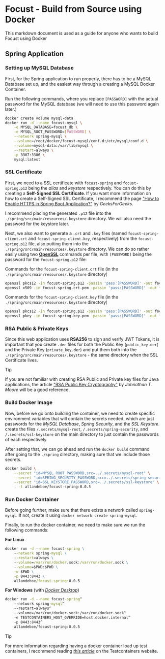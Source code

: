 # Focust - Build from Source using Docker
This markdown document is used as a guide for anyone who wants to build Focust using Docker

## Spring Application

### Setting up MySQL Database
First, for the Spring application to run properly, there has to be a MySQL Database set up, and the easiest way through a creating a MySQL Docker Container.

Run the following commands, where you replace `[PASSWORD]` with the actual password for the MySQL database (we will need to use this password again later.)

```sh
docker create volume mysql-data
docker run -d --name focust-mysql \
    -e MYSQL_DATABASE=focust_db \
    -e MYSQL_ROOT_PASSWORD=[PASSWORD] \
    --network spring-mysql \
    --volume=/root/docker/focust-mysql/conf.d:/etc/mysql/conf.d \
    --volume=mysql-data:/var/lib/mysql \
    --restart=always \
    -p 3307:3306 \
    mysql:latest
```

### SSL Certificate
First, we need to a SSL certificate with `focust-spring` and `focust-spring.p12` being the *alias* and *keystore* respectively. You can do this by creating a **Self-Signed SSL Certificate**. If you want more information on how to create a Self-Signed SSL Certificate, I recommend the page ["How to Enable HTTPS in Spring Boot Application?"](https://www.geeksforgeeks.org/how-to-enable-https-in-spring-boot-application/) by *GeeksForGeeks*.

I recommend placing the generated `.p12` file into the `./spring/src/main/resources/.keystore` directory. We will also need the password for the keystore later.

Next, we also want to generate a `.crt` and `.key` files (named `focust-spring-client.crt` and `focust-spring-client.key`, respectively) from the `focust-spring.p12` file, also putting them into the `./spring/src/main/resources/.keystore` directory. We can do so rather easily using two [**OpenSSL**](https://en.wikipedia.org/wiki/OpenSSL) commands per file, with `[PASSWORD]` being the password for the `focust-spring.p12` file:

Commands for the `focust-spring-client.crt` file (in the `./spring/src/main/resources/.keystore` directory)
```sh
openssl pkcs12 -in focust-spring.p12 -passin 'pass:[PASSWORD]' -out focust-spring.crt.pem -passout 'pass:[PASSWORD]' -clcerts -nokeys
openssl x509 -in focust-spring.crt.pem -passin 'pass:[PASSWORD]' -out focust-spring-client.crt
```

Commands for the `focust-spring-client.key` file (in the `./spring/src/main/resources/.keystore` directory)
```sh
openssl pkcs12 -in focust-spring.p12 -passin 'pass:[PASSWORD]' -out focust-spring.key.pem -passout 'pass:[PASSWORD]' -nocerts -nodes
openssl pkey -in focust-spring.key.pem -passin 'pass:[PASSWORD]' -out focust-spring-client.key
```

### RSA Public & Private Keys
Since this web application uses **RSA256** to sign and verify JWT Tokens, it is important that you create `.der` files for both the Public Key (`public_key.der`) and the Private Key (`private_key.der`) and put them both into the `./spring/src/main/resources/.keystore` - the same directory when the SSL Certificate lives.

> [!TIP]
> If you are not familiar with creating RSA Public and Private key files for Java applications,
> the article ["RSA Public Key Cryptography"](https://blog.jonm.dev/posts/rsa-public-key-cryptography-in-java/) by *Johnathan T. Moore* will be a good reference.

### Build Docker Image
Now, before we go onto building the container, we need to create specific environment variables that will contain the secrets needed, which are just passwords for the *MySQL Database*, *Spring Security*, and the *SSL Keystore*. create the files `/.secrets/mysql-root`, `/.secrets/spring-security`, and `/.secrets/ssl-keystore` on the main directory to just contain the passwords of each respectively.

After setting that, we can go ahead and run the `docker build` command after going to the `./spring` directory, making sure that we include those secrets.

```sh
docker build \
    --secret "id=MYSQL_ROOT_PASSWORD,src=../.secrets/mysql-root" \
    --secret "id=SPRING_SECURITY_PASSWORD,src=../.secrets/spring-security" \
    --secret "id=SSL_KEYSTORE_PASSWORD,src=../.secrets/ssl-keystore" \
    . -t allandeboe/focust-spring:0.0.5
```

### Run Docker Container
Before going further, make sure that there exists a network called `spring-mysql`. If not, create it using `docker network create spring-mysql`. 

Finally, to run the docker container, we need to make sure we run the following commands:

**For Linux**
```bat
docker run -d --name focust-spring \
    --network spring-mysql \
    --restart=always \
    --volume=/var/run/docker.sock:/var/run/docker.sock \
    --volume=$PWD:$PWD \
    -w $PWD \
    -p 8443:8443 \
    allandeboe/focust-spring:0.0.5
```

**For Windows** (with [*Docker Desktop*](https://www.docker.com/products/docker-desktop/))
```bat
docker run -d --name focust-spring^
    --network spring-mysql^
    --restart=always^
    --volume=/var/run/docker.sock:/var/run/docker.sock^
    -e TESTCONTAINERS_HOST_OVERRIDE=host.docker.internal^
    -p 8443:8443^
    allandeboe/focust-spring:0.0.5
```

> [!TIP]
> For more information regarding having a docker container load up test containers, I recommend
> reading [*this article*](https://java.testcontainers.org/supported_docker_environment/continuous_integration/dind_patterns/) on the Testcontainers website.